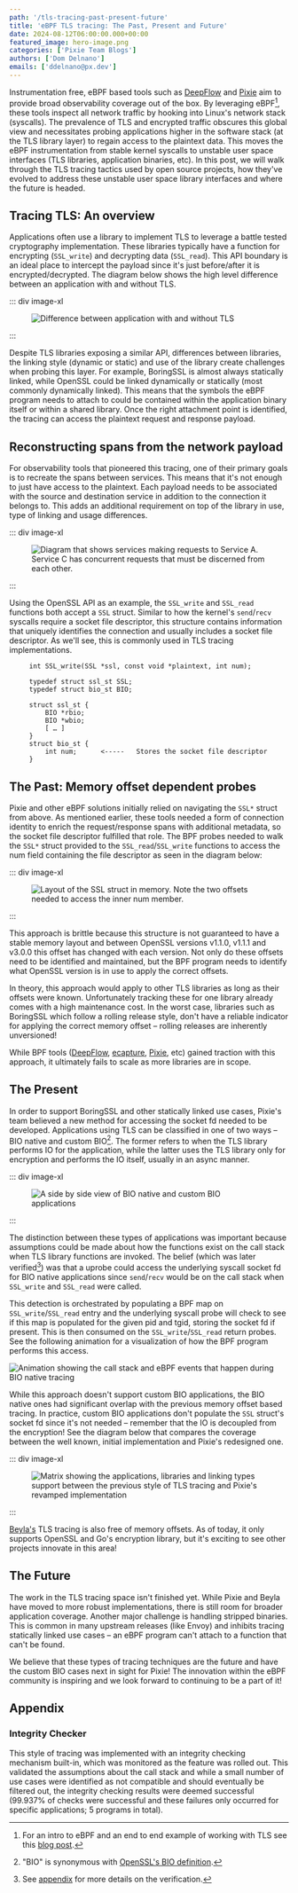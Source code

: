 ```yaml
---
path: '/tls-tracing-past-present-future'
title: 'eBPF TLS tracing: The Past, Present and Future'
date: 2024-08-12T06:00:00.000+00:00
featured_image: hero-image.png
categories: ['Pixie Team Blogs']
authors: ['Dom Delnano']
emails: ['ddelnano@px.dev']
---
```


Instrumentation free, eBPF based tools such as [DeepFlow](https://deepflow.io) and [Pixie](https://px.dev) aim to provide broad observability coverage out of the box. By leveraging eBPF[^1], these tools inspect all network traffic by hooking into Linux's network stack (syscalls). The prevalence of TLS and encrypted traffic obscures this global view and necessitates probing applications higher in the software stack (at the TLS library layer) to regain access to the plaintext data. This moves the eBPF instrumentation from stable kernel syscalls to unstable user space interfaces (TLS libraries, application binaries, etc). In this post, we will walk through the TLS tracing tactics used by open source projects, how they've evolved to address these unstable user space library interfaces and where the future is headed.

[^1]: For an intro to eBPF and an end to end example of working with TLS see this [blog post](https://blog.px.dev/ebpf-openssl-tracing/).

## Tracing TLS: An overview

Applications often use a library to implement TLS to leverage a battle tested cryptography implementation. These libraries typically have a function for encrypting (`SSL_write`) and decrypting data (`SSL_read`). This API boundary is an ideal place to intercept the payload since it's just before/after it is encrypted/decrypted. The diagram below shows the high level difference between an application with and without TLS.

::: div image-xl
<figure>
  <img src="assets/tls-tracing-overview.png" alt="Difference between application with and without TLS" />
</figure>
:::

Despite TLS libraries exposing a similar API, differences between libraries, the linking style (dynamic or static) and use of the library create challenges when probing this layer. For example, BoringSSL is almost always statically linked, while OpenSSL could be linked dynamically or statically (most commonly dynamically linked). This means that the symbols the eBPF program needs to attach to could be contained within the application binary itself or within a shared library. Once the right attachment point is identified, the tracing can access the plaintext request and response payload.

## Reconstructing spans from the network payload

For observability tools that pioneered this tracing, one of their primary goals is to recreate the spans between services. This means that it's not enough to just have access to the plaintext. Each payload needs to be associated with the source and destination service in addition to the connection it belongs to. This adds an additional requirement on top of the library in use, type of linking and usage differences.

::: div image-xl
<figure>
  <img src="assets/service-to-service-traffic.png" alt="Diagram that shows services making requests to Service A. Service C has concurrent requests that must be discerned from each other." />
</figure>
:::

Using the OpenSSL API as an example, the `SSL_write` and `SSL_read` functions both accept a `SSL` struct. Similar to how the kernel's `send`/`recv` syscalls require a socket file descriptor, this structure contains information that uniquely identifies the connection and usually includes a socket file descriptor. As we'll see, this is commonly used in TLS tracing implementations.

```
     int SSL_write(SSL *ssl, const void *plaintext, int num);
 
     typedef struct ssl_st SSL;
     typedef struct bio_st BIO;

     struct ssl_st {
         BIO *rbio;
         BIO *wbio;
         [ … ]
     }
     struct bio_st {
         int num;      <-----   Stores the socket file descriptor
     }
```

## The Past: Memory offset dependent probes

Pixie and other eBPF solutions initially relied on navigating the `SSL*` struct from above. As mentioned earlier, these tools needed a form of connection identity to enrich the request/response spans with additional metadata, so the socket file descriptor fulfilled that role. The BPF probes needed to walk the `SSL*` struct provided to the `SSL_read`/`SSL_write` functions to access the num field containing the file descriptor as seen in the diagram below:

::: div image-xl
<figure>
  <img src="assets/ssl-struct-memory-layout.png" alt="Layout of the SSL struct in memory. Note the two offsets needed to access the inner num member." />
</figure>
:::

This approach is brittle because this structure is not guaranteed to have a stable memory layout and between OpenSSL versions v1.1.0, v1.1.1 and v3.0.0 this offset has changed with each version. Not only do these offsets need to be identified and maintained, but the BPF program needs to identify what OpenSSL version is in use to apply the correct offsets.

In theory, this approach would apply to other TLS libraries as long as their offsets were known. Unfortunately tracking these for one library already comes with a high maintenance cost. In the worst case, libraries such as BoringSSL which follow a rolling release style, don't have a reliable indicator for applying the correct memory offset – rolling releases are inherently unversioned!

While BPF tools ([DeepFlow](https://deepflow.io), [ecapture](https://github.com/gojue/ecapture), [Pixie](https://px.dev), etc) gained traction with this approach, it ultimately fails to scale as more libraries are in scope.

## The Present

In order to support BoringSSL and other statically linked use cases, Pixie's team believed a new method for accessing the socket fd needed to be developed. Applications using TLS can be classified in one of two ways – BIO native and custom BIO[^2]. The former refers to when the TLS library performs IO for the application, while the latter uses the TLS library only for encryption and performs the IO itself, usually in an async manner.

::: div image-xl
<figure>
  <img src="assets/bio-native-vs-custom-bio.png" alt="A side by side view of BIO native and custom BIO applications" />
</figure>
:::

The distinction between these types of applications was important because assumptions could be made about how the functions exist on the call stack when TLS library functions are invoked. The belief (which was later verified[^3]) was that a uprobe could access the underlying syscall socket fd for BIO native applications since `send`/`recv` would be on the call stack when `SSL_write` and `SSL_read` were called.

This detection is orchestrated by populating a BPF map on `SSL_write`/`SSL_read` entry and the underlying syscall probe will check to see if this map is populated for the given pid and tgid, storing the socket fd if present. This is then consumed on the `SSL_write`/`SSL_read` return probes. See the following animation for a visualization of how the BPF program performs this access.

[^2]: "BIO" is synonymous with [OpenSSL's BIO definition](https://docs.openssl.org/1.1.1/man7/bio/).
[^3]: See [appendix](#integrity-checker) for more details on the verification.

![Animation showing the call stack and eBPF events that happen during BIO native tracing](assets/redesigned-tls-tracing.gif)

While this approach doesn't support custom BIO applications, the BIO native ones had significant overlap with the previous memory offset based tracing. In practice, custom BIO applications don't populate the `SSL` struct's socket fd since it's not needed – remember that the IO is decoupled from the encryption! See the diagram below that compares the coverage between the well known, initial implementation and Pixie's redesigned one.

::: div image-xl
<figure>
  <img src="assets/tls-support-matrix.png" alt="Matrix showing the applications, libraries and linking types support between the previous style of TLS tracing and Pixie's revamped implementation" />
</figure>
:::

[Beyla's](https://github.com/grafana/beyla) TLS tracing is also free of memory offsets. As of today, it only supports OpenSSL and Go's encryption library, but it's exciting to see other projects innovate in this area!

## The Future

The work in the TLS tracing space isn't finished yet. While Pixie and Beyla have moved to more robust implementations, there is still room for broader application coverage. Another major challenge is handling stripped binaries. This is common in many upstream releases (like Envoy) and inhibits tracing statically linked use cases – an eBPF program can't attach to a function that can't be found.

We believe that these types of tracing techniques are the future and have the custom BIO cases next in sight for Pixie! The innovation within the eBPF community is inspiring and we look forward to continuing to be a part of it!

## Appendix

### Integrity Checker

This style of tracing was implemented with an integrity checking mechanism built-in, which was monitored as the feature was rolled out. This validated the assumptions about the call stack and while a small number of use cases were identified as not compatible and should eventually be filtered out, the integrity checking results were deemed successful (99.937% of checks were successful and these failures only occurred for specific applications; 5 programs in total).
